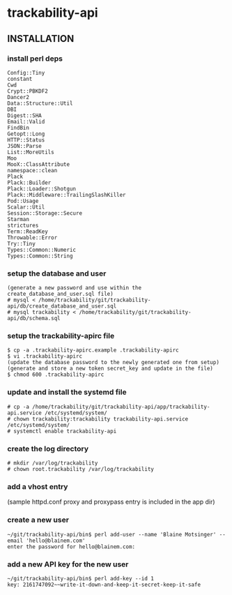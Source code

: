 # trackability-api

## INSTALLATION

### install perl deps

```
Config::Tiny
constant
Cwd
Crypt::PBKDF2
Dancer2
Data::Structure::Util
DBI
Digest::SHA
Email::Valid
FindBin
Getopt::Long
HTTP::Status
JSON::Parse
List::MoreUtils
Moo
MooX::ClassAttribute
namespace::clean
Plack
Plack::Builder
Plack::Loader::Shotgun
Plack::Middleware::TrailingSlashKiller
Pod::Usage
Scalar::Util
Session::Storage::Secure
Starman
strictures
Term::ReadKey
Throwable::Error
Try::Tiny
Types::Common::Numeric
Types::Common::String
```

### setup the database and user

```
(generate a new password and use within the create_database_and_user.sql file)
# mysql < /home/trackability/git/trackability-api/db/create_database_and_user.sql
# mysql trackability < /home/trackability/git/trackability-api/db/schema.sql
```

### setup the trackability-apirc file

```
$ cp -a .trackability-apirc.example .trackability-apirc
$ vi .trackability-apirc
(update the database password to the newly generated one from setup)
(generate and store a new token secret_key and update in the file)
$ chmod 600 .trackability-apirc
```

### update and install the systemd file

```
# cp -a /home/trackability/git/trackability-api/app/trackability-api.service /etc/systemd/system/
# chown trackability:trackability trackability-api.service /etc/systemd/system/
# systemctl enable trackability-api
```

### create the log directory

```
# mkdir /var/log/trackability
# chown root.trackability /var/log/trackability
```

### add a vhost entry

(sample httpd.conf proxy and proxypass entry is included in the app dir)

### create a new user

```
~/git/trackability-api/bin$ perl add-user --name 'Blaine Motsinger' --email 'hello@blainem.com'
enter the password for hello@blainem.com:
```

### add a new API key for the new user

```
~/git/trackability-api/bin$ perl add-key --id 1
key: 2161747092~~write-it-down-and-keep-it-secret-keep-it-safe
```
